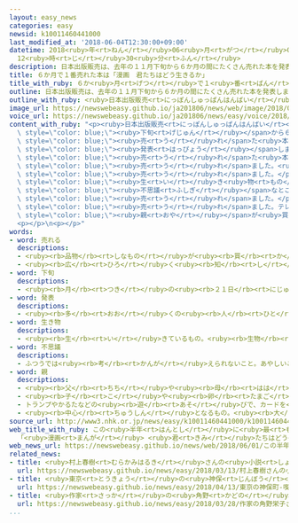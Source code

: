```yaml
---
layout: easy_news
categories: easy
newsid: k10011460441000
last_modified_at: '2018-06-04T12:30:00+09:00'
datetime: 2018<ruby>年<rt>ねん</rt></ruby>06<ruby>月<rt>がつ</rt></ruby>04<ruby>日<rt>にち</rt></ruby>
  12<ruby>時<rt>じ</rt></ruby>30<ruby>分<rt>ふん</rt></ruby>
description: 日本出版販売は、去年の１１月下旬から６か月の間にたくさん売れた本を発表しました。
title: ６か月で１番売れた本は「漫画　君たちはどう生きるか」
title_with_ruby: ６か<ruby>月<rt>げつ</rt></ruby>で１<ruby>番<rt>ばん</rt></ruby><ruby>売<rt>う</rt></ruby>れた<ruby>本<rt>ほん</rt></ruby>は「<ruby>漫画<rt>まんが</rt></ruby>　<ruby>君<rt>きみ</rt></ruby>たちはどう<ruby>生<rt>い</rt></ruby>きるか」
outline: 日本出版販売は、去年の１１月下旬から６か月の間にたくさん売れた本を発表しました。
outline_with_ruby: <ruby>日本出版販売<rt>にっぽんしゅっぱんはんばい</rt></ruby>は、<ruby>去年<rt>きょねん</rt></ruby>の１１<ruby>月<rt>がつ</rt></ruby><ruby>下旬<rt>げじゅん</rt></ruby>から６か<ruby>月<rt>げつ</rt></ruby>の<ruby>間<rt>あいだ</rt></ruby>にたくさん<ruby>売<rt>う</rt></ruby>れた<ruby>本<rt>ほん</rt></ruby>を<ruby>発表<rt>はっぴょう</rt></ruby>しました。
image_url: https://newswebeasy.github.io/ja201806/news/web/image/2018/06/01/K10011460441_1805312156_1805312207_01_02.jpg
voice_url: https://newswebeasy.github.io/ja201806/news/easy/voice/2018/06/04/k10011460441000.mp4
content_with_ruby: "<p><ruby>日本出版販売<rt>にっぽんしゅっぱんはんばい</rt></ruby>は、<ruby>去年<rt>きょねん</rt></ruby>の１１<ruby>月<rt>がつ</rt></ruby><span\
  \ style=\"color: blue;\"><ruby>下旬<rt>げじゅん</rt></ruby></span>から６か<ruby>月<rt>げつ</rt></ruby>の<ruby>間<rt>あいだ</rt></ruby>にたくさん<span\
  \ style=\"color: blue;\"><ruby>売<rt>う</rt></ruby>れ</span>た<ruby>本<rt>ほん</rt></ruby>を<span\
  \ style=\"color: blue;\"><ruby>発表<rt>はっぴょう</rt></ruby></span>しました。</p>\n<p>１<ruby>番<rt>ばん</rt></ruby><span\
  \ style=\"color: blue;\"><ruby>売<rt>う</rt></ruby>れ</span>た<ruby>本<rt>ほん</rt></ruby>は、１９３７<ruby>年<rt>ねん</rt></ruby>に<ruby>吉野<rt>よしの</rt></ruby><ruby>源三郎<rt>げんざぶろう</rt></ruby>が<ruby>子<rt>こ</rt></ruby>どもたちのために<ruby>書<rt>か</rt></ruby>いた<ruby>本<rt>ほん</rt></ruby>を<ruby>漫画<rt>まんが</rt></ruby>にした「<ruby>漫画<rt>まんが</rt></ruby>　<ruby>君<rt>きみ</rt></ruby>たちはどう<ruby>生<rt>い</rt></ruby>きるか」でした。この<ruby>本<rt>ほん</rt></ruby>は<ruby>去年<rt>きょねん</rt></ruby>の８<ruby>月<rt>がつ</rt></ruby>に<ruby>売<rt>う</rt></ruby>り<ruby>始<rt>はじ</rt></ruby>めてから２０２<ruby>万<rt>まん</rt></ruby><ruby>冊<rt>さつ</rt></ruby><span\
  \ style=\"color: blue;\"><ruby>売<rt>う</rt></ruby>れ</span>ました。<ruby>小説<rt>しょうせつ</rt></ruby>の「<ruby>君<rt>きみ</rt></ruby>たちはどう<ruby>生<rt>い</rt></ruby>きるか」も４<ruby>番<rt>ばん</rt></ruby><ruby>目<rt>め</rt></ruby>に<span\
  \ style=\"color: blue;\"><ruby>売<rt>う</rt></ruby>れ</span>ました。</p>\n<p>３<ruby>番目<rt>ばんめ</rt></ruby>はいろいろな<span\
  \ style=\"color: blue;\"><ruby>生<rt>い</rt></ruby>き<ruby>物<rt>もの</rt></ruby></span>の<span\
  \ style=\"color: blue;\"><ruby>不思議<rt>ふしぎ</rt></ruby></span>なところを<ruby>紹介<rt>しょうかい</rt></ruby>する「ざんねんないきもの<ruby>事典<rt>じてん</rt></ruby>」で、その<ruby>続<rt>つづ</rt></ruby>きの<ruby>本<rt>ほん</rt></ruby>も７<ruby>番目<rt>ばんめ</rt></ruby>に<span\
  \ style=\"color: blue;\"><ruby>売<rt>う</rt></ruby>れ</span>ました。</p>\n<p><ruby>日本出版販売<rt>にっぽんしゅっぱんはんばい</rt></ruby>は「<ruby>子<rt>こ</rt></ruby>どもの<ruby>本<rt>ほん</rt></ruby>がよく<span\
  \ style=\"color: blue;\"><ruby>売<rt>う</rt></ruby>れ</span>ました。テレビなどが<ruby>紹介<rt>しょうかい</rt></ruby>しているのを<ruby>見<rt>み</rt></ruby>て、<ruby>多<rt>おお</rt></ruby>くの<ruby>子<rt>こ</rt></ruby>どもや<span\
  \ style=\"color: blue;\"><ruby>親<rt>おや</rt></ruby></span>が<ruby>買<rt>か</rt></ruby>ったと<ruby>思<rt>おも</rt></ruby>います」と<ruby>話<rt>はな</rt></ruby>しています。</p>\n\
  <p></p>\n<p></p>"
words:
- word: 売れる
  descriptions:
  - <ruby><rb>品物</rb><rt>しなもの</rt></ruby>が<ruby><rb>買</rb><rt>か</rt></ruby>われる。
  - <ruby><rb>広</rb><rt>ひろ</rt></ruby>く<ruby><rb>知</rb><rt>し</rt></ruby>られる。
- word: 下旬
  descriptions:
  - <ruby><rb>月</rb><rt>つき</rt></ruby>の<ruby><rb>２１日</rb><rt>にじゅういちにち</rt></ruby>から<ruby><rb>終</rb><rt>お</rt></ruby>わりまでの、<ruby><rb>約１０日間</rb><rt>やくとおかかん</rt></ruby>。
- word: 発表
  descriptions:
  - <ruby><rb>多</rb><rt>おお</rt></ruby>くの<ruby><rb>人</rb><rt>ひと</rt></ruby>に<ruby><rb>広</rb><rt>ひろ</rt></ruby>く<ruby><rb>知</rb><rt>し</rt></ruby>らせること。
- word: 生き物
  descriptions:
  - <ruby><rb>生</rb><rt>い</rt></ruby>きているもの。<ruby><rb>生物</rb><rt>せいぶつ</rt></ruby>。<ruby><rb>特</rb><rt>とく</rt></ruby>に、<ruby><rb>動物</rb><rt>どうぶつ</rt></ruby>のこと。
- word: 不思議
  descriptions:
  - ふつうでは<ruby><rb>考</rb><rt>かんが</rt></ruby>えられないこと。あやしいこと。<ruby><rb>不可思議</rb><rt>ふかしぎ</rt></ruby>。
- word: 親
  descriptions:
  - <ruby><rb>父</rb><rt>ちち</rt></ruby>や<ruby><rb>母</rb><rt>はは</rt></ruby>。<ruby><rb>両親</rb><rt>りょうしん</rt></ruby>。
  - <ruby><rb>子</rb><rt>こ</rt></ruby>や<ruby><rb>卵</rb><rt>たまご</rt></ruby>をうんだもの。
  - トランプやかるたなどの<ruby><rb>遊</rb><rt>あそ</rt></ruby>びで、カードを<ruby><rb>配</rb><rt>くば</rt></ruby>る<ruby><rb>人</rb><rt>ひと</rt></ruby>。
  - <ruby><rb>中心</rb><rt>ちゅうしん</rt></ruby>となるもの。<ruby><rb>大</rb><rt>おお</rt></ruby>きいもの。
source_url: http://www3.nhk.or.jp/news/easy/k10011460441000/k10011460441000.html
web_title_with_ruby: この<ruby>半年<rt>はんとし</rt></ruby>に<ruby>最<rt>もっと</rt></ruby>も<ruby>売<rt>う</rt></ruby>れた<ruby>本<rt>ほん</rt></ruby>
  「<ruby>漫画<rt>まんが</rt></ruby> <ruby>君<rt>きみ</rt></ruby>たちはどう<ruby>生<rt>い</rt></ruby>きるか」
web_news_url: https://newswebeasy.github.io/news/web/2018/06/01/この半年に最も売れた本-漫画-君たちはどう生きるか
related_news:
- title: <ruby>村上春樹<rt>むらかみはるき</rt></ruby>さんの<ruby>小説<rt>しょうせつ</rt></ruby>「<ruby>騎士団長殺<rt>きしだんちょうごろ</rt></ruby>し」を<ruby>中国<rt>ちゅうごく</rt></ruby>で<ruby>売<rt>う</rt></ruby>り<ruby>始<rt>はじ</rt></ruby>める
  url: https://newswebeasy.github.io/news/easy/2018/03/13/村上春樹さんの小説騎士団長殺しを中国で売り始める
- title: <ruby>東京<rt>とうきょう</rt></ruby>の<ruby>神保<rt>じんぼう</rt></ruby><ruby>町<rt>ちょう</rt></ruby>　<ruby>喫茶店<rt>きっさてん</rt></ruby>や<ruby>仕事<rt>しごと</rt></ruby>をする<ruby>部屋<rt>へや</rt></ruby>がある<ruby>本屋<rt>ほんや</rt></ruby>ができる
  url: https://newswebeasy.github.io/news/easy/2018/04/13/東京の神保町-喫茶店や仕事をする部屋がある本屋ができる
- title: <ruby>作家<rt>さっか</rt></ruby>の<ruby>角野<rt>かどの</rt></ruby><ruby>栄子<rt>えいこ</rt></ruby>さんが「<ruby>国際<rt>こくさい</rt></ruby>アンデルセン<ruby>賞<rt>しょう</rt></ruby>」に<ruby>決<rt>き</rt></ruby>まる
  url: https://newswebeasy.github.io/news/easy/2018/03/28/作家の角野栄子さんが国際アンデルセン賞に決まる
...
```

